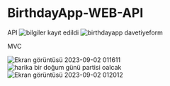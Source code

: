 # BirthdayApp-WEB-API
API
![bilgiler kayıt edildi](https://github.com/meryemtalay/BirthdayApp-WEB-API/assets/73894202/a8beba3c-dceb-4ed4-bea4-86b358350fd3)
![birthdayapp davetiyeform](https://github.com/meryemtalay/BirthdayApp-WEB-API/assets/73894202/d812af1b-c288-49b7-a074-dce0e7041b19)

MVC

![Ekran görüntüsü 2023-09-02 011611](https://github.com/meryemtalay/BirthdayApp-WEB-API/assets/73894202/1218ee02-b079-4614-97c2-3792ac42eab0)
![harika bir doğum günü partisi oalcak](https://github.com/meryemtalay/BirthdayApp-WEB-API/assets/73894202/bb59f06c-4dfe-4bca-8687-400f0eda5dd1)
![Ekran görüntüsü 2023-09-02 012012](https://github.com/meryemtalay/BirthdayApp-WEB-API/assets/73894202/3c433266-e913-4ec2-9120-f62e0ece8ecf)
